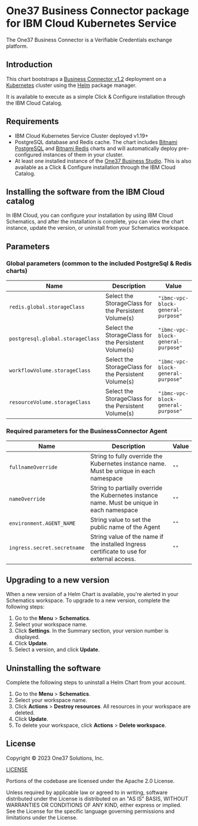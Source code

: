# One37 Business Connector package for IBM Cloud Kubernetes Service

The One37 Business Connector is a Verifiable Credentials exchange platform.

## Introduction

This chart bootstraps a [Business Connector v1.2]() deployment on a [Kubernetes](https://kubernetes.io) cluster using the [Helm](https://helm.sh) package manager.

It is available to execute as a simple Click & Configure installation through the
IBM Cloud Catalog.

## Requirements

- IBM Cloud Kubernetes Service Cluster deployed  v1.19+
- PostgreSQL database and Redis cache. The chart includes [Bitnami PostgreSQL]()
  and [Bitnami Redis]() charts and will automatically deploy pre-configured instances
  of them in your cluster.
- At least one installed instance of the [One37 Business Studio](). This is also available
  as a Click & Configure installation through the IBM Cloud Catalog.

## Installing the software from the IBM Cloud catalog

In IBM Cloud, you can configure your installation by using IBM Cloud Schematics, and
after the installation is complete, you can view the chart instance, update the version,
or uninstall from your Schematics workspace.

## Parameters

### Global parameters (common to the included PostgreSql & Redis charts)

| Name                             | Description                                          | Value                              |
|----------------------------------|------------------------------------------------------|------------------------------------|
| `redis.global.storageClass`      | Select the StorageClass for the Persistent Volume(s) | `"ibmc-vpc-block-general-purpose"` |
| `postgresql.global.storageClass` | Select the StorageClass for the Persistent Volume(s) | `"ibmc-vpc-block-general-purpose"` |
| `workflowVolume.storageClass`    | Select the StorageClass for the Persistent Volume(s) | `"ibmc-vpc-block-general-purpose"` |
| `resourceVolume.storageClass`    | Select the StorageClass for the Persistent Volume(s) | `"ibmc-vpc-block-general-purpose"` |

### Required parameters for the BusinessConnector Agent

| Name                        | Description                                                                                 | Value |
|-----------------------------|---------------------------------------------------------------------------------------------|-------|
| `fullnameOverride`          | String to fully override the Kubernetes instance name. Must be unique in each namespace     | `""`  |
| `nameOverride`              | String to partially override the Kubernetes instance name. Must be unique in each namespace | `""`  |
| `environment.AGENT_NAME`    | String value to set the public name of the Agent                                            | `""`  |
| `ingress.secret.secretname` | String value of the name if the installed Ingress certificate to use for external access.   | `""`  |

## Upgrading to a new version

When a new version of a Helm Chart is available, you're alerted in your Schematics workspace. To upgrade to a new version, complete the following steps:

1. Go to the **Menu** > **Schematics**.
2. Select your workspace name.
3. Click **Settings**. In the Summary section, your version number is displayed.
4. Click **Update**.
5. Select a version, and click **Update**.

## Uninstalling the software

Complete the following steps to uninstall a Helm Chart from your account.

1. Go to the **Menu** > **Schematics**.
2. Select your workspace name.
3. Click **Actions** > **Destroy resources**. All resources in your workspace are deleted.
4. Click **Update**.
5. To delete your workspace, click **Actions** > **Delete workspace**.

## License

Copyright &copy; 2023 One37 Solutions, Inc.

[LICENSE](https://raw.githubusercontent.com/FedoraMan137/helm-test/main/LICENSE.md)

Portions of the codebase are licensed under the Apache 2.0 License.

Unless required by applicable law or agreed to in writing, software
distributed under the License is distributed on an "AS IS" BASIS,
WITHOUT WARRANTIES OR CONDITIONS OF ANY KIND, either express or implied.
See the License for the specific language governing permissions and
limitations under the License.
